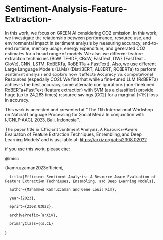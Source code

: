 # Sentiment-Analysis-Feature-Extraction-
In this work, we focus on GREEN AI considering CO2 emission. In this work, we investigate the relationship between performance, resource use, and environmental impact in sentiment analysis by measuring accuracy, end-to-end runtime, memory usage, energy expenditure, and generated CO2 estimates for a broad range of models. We also use different feature extraction techniques (BoW, TF-IDF, CBoW, FastText, DWE (FastText + GloVe), CNN, LSTM, RoBERTa, RoBERTa + FastText). Also, we use different Large Language Models (LLMs) (DistilBERT, ALBERT, ROBERTa) to perform sentiment analysis and explore how it affects Accuracy vs. computational Resources (especially CO2).  We find that while a fine-tuned LLM (RoBERTa) achieves the best accuracy, some alternate configurations (non-finetuned RoBERTa+FastText (feature extraction) with SVM (as a classifier)) provide huge (up to 24,283 times) resource savings (CO2) for a marginal (<1%) loss in accuracy.

This work is accepted and presented at ''The 11th International Workshop on Natural Language Processing for Social Media In conjunction with IJCNLP-AACL 2023, Bali, Indonesia''.

The paper title is 'Efficient Sentiment Analysis: A Resource-Aware Evaluation of Feature Extraction Techniques, Ensembling, and Deep Learning Models' and is available at: https://arxiv.org/abs/2308.02022

If you use this work, please cite:



@misc

{kamruzzaman2023efficient,

      title={Efficient Sentiment Analysis: A Resource-Aware Evaluation of Feature Extraction Techniques, Ensembling, and Deep Learning Models}, 
      
      author={Mahammed Kamruzzaman and Gene Louis Kim},
      
      year={2023},
      
      eprint={2308.02022},
      
      archivePrefix={arXiv},
      
      primaryClass={cs.CL}
      
}
